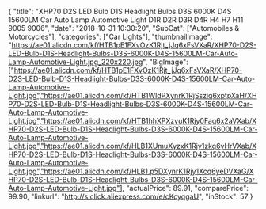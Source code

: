 {
	"title": "XHP70 D2S LED Bulb D1S Headlight Bulbs D3S 6000K D4S 15600LM Car Auto Lamp Automotive Light D1R D2R D3R D4R H4 H7 H11 9005 9006",
	"date": "2018-10-31 10:30:20",
	"SubCat": ["Automobiles & Motorcycles"],
	"categories": ["Car Lights"],
	"thumbnailImage": "https://ae01.alicdn.com/kf/HTB1pE1FXvOzK1Rjt_jJq6xFsVXaR/XHP70-D2S-LED-Bulb-D1S-Headlight-Bulbs-D3S-6000K-D4S-15600LM-Car-Auto-Lamp-Automotive-Light.jpg_220x220.jpg",
	"BigImage": ["https://ae01.alicdn.com/kf/HTB1pE1FXvOzK1Rjt_jJq6xFsVXaR/XHP70-D2S-LED-Bulb-D1S-Headlight-Bulbs-D3S-6000K-D4S-15600LM-Car-Auto-Lamp-Automotive-Light.jpg","https://ae01.alicdn.com/kf/HTB1WldPXynrK1RjSsziq6xptpXaH/XHP70-D2S-LED-Bulb-D1S-Headlight-Bulbs-D3S-6000K-D4S-15600LM-Car-Auto-Lamp-Automotive-Light.jpg","https://ae01.alicdn.com/kf/HTB1hhXPXzvuK1Rjy0Faq6x2aVXab/XHP70-D2S-LED-Bulb-D1S-Headlight-Bulbs-D3S-6000K-D4S-15600LM-Car-Auto-Lamp-Automotive-Light.jpg","https://ae01.alicdn.com/kf/HLB1XUmuXyzxK1Rjy1zkq6yHrVXab/XHP70-D2S-LED-Bulb-D1S-Headlight-Bulbs-D3S-6000K-D4S-15600LM-Car-Auto-Lamp-Automotive-Light.jpg","https://ae01.alicdn.com/kf/HLB1.p5DXynrK1Rjy1Xcq6yeDVXaG/XHP70-D2S-LED-Bulb-D1S-Headlight-Bulbs-D3S-6000K-D4S-15600LM-Car-Auto-Lamp-Automotive-Light.jpg"],
	"actualPrice": 89.91,
	"comparePrice": 99.90,
	"linkurl": "http://s.click.aliexpress.com/e/cKcyqgaU",
	"inStock": 57
}
